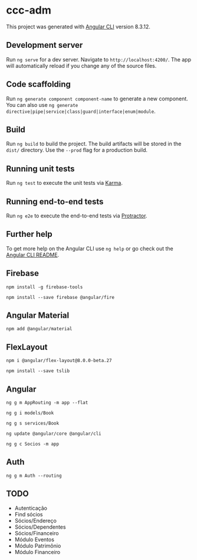 # ccc-adm

This project was generated with [Angular CLI](https://github.com/angular/angular-cli) version 8.3.12.

## Development server

Run `ng serve` for a dev server. Navigate to `http://localhost:4200/`. The app will automatically reload if you change any of the source files.

## Code scaffolding

Run `ng generate component component-name` to generate a new component. You can also use `ng generate directive|pipe|service|class|guard|interface|enum|module`.

## Build

Run `ng build` to build the project. The build artifacts will be stored in the `dist/` directory. Use the `--prod` flag for a production build.

## Running unit tests

Run `ng test` to execute the unit tests via [Karma](https://karma-runner.github.io).

## Running end-to-end tests

Run `ng e2e` to execute the end-to-end tests via [Protractor](http://www.protractortest.org/).

## Further help

To get more help on the Angular CLI use `ng help` or go check out the [Angular CLI README](https://github.com/angular/angular-cli/blob/master/README.md).

## Firebase

`npm install -g firebase-tools`

`npm install --save firebase @angular/fire`

## Angular Material

`npm add @angular/material`

## FlexLayout

`npm i @angular/flex-layout@8.0.0-beta.27`

`npm install --save tslib`

## Angular

`ng g m AppRouting -m app --flat` 

`ng g i models/Book`

`ng g s services/Book`

`ng update @angular/core @angular/cli`

`ng g c Socios -m app`

## Auth

`ng g m Auth --routing`

## TODO

* Autenticação
* Find sócios
* Sócios/Endereço
* Sócios/Dependentes
* Sócios/Financeiro
* Módulo Eventos
* Módulo Patrimônio
* Módulo Financeiro